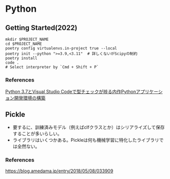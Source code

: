 # Python

## Getting Started(2022)

```shell
mkdir $PROJECT_NAME
cd $PROJECT_NAME
poetry config virtualenvs.in-project true --local
poetry init --python ">=3.9,<3.11"  # 詳しくないがScipyの制約
poetry install
code .
# Select interpreter by `Cmd + Shift + P`
```

### References
[Python 3.7とVisual Studio Codeで型チェックが捗る内作Pythonアプリケーション開発環境の構築](https://qiita.com/shibukawa/items/1650724daf117fad6ccd)

## Pickle

- 要するに、訓練済みモデル（例えばclfクラスとか）はシリアライズして保存することが多いらしい。
- ライブラリはいくつかある。Pickleは何も機械学習に特化したライブラリでは全然ない。

### References
https://blog.amedama.jp/entry/2018/05/08/033909
